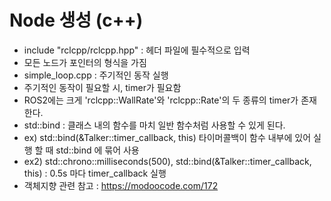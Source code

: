 # Node 생성 (c++)
- include "rclcpp/rclcpp.hpp" : 헤더 파일에 필수적으로 입력
- 모든 노드가 포인터의 형식을 가짐
- simple_loop.cpp : 주기적인 동작 실행
- 주기적인 동작이 필요할 시, timer가 필요함
- ROS2에는 크게 'rclcpp::WallRate'와 'rclcpp::Rate'의 두 종류의 timer가 존재한다. 
- std::bind : 클래스 내의 함수를 마치 일반 함수처럼 사용할 수 있게 된다.
- ex)  std::bind(&Talker::timer_callback, this)  타이머콜백이 함수 내부에 있어 실행 할 때 std::bind 에 묶어 사용
- ex2) std::chrono::milliseconds(500), std::bind(&Talker::timer_callback, this) : 0.5s 마다 timer_callback 실행
- 객체지향 관련 참고 : https://modoocode.com/172
